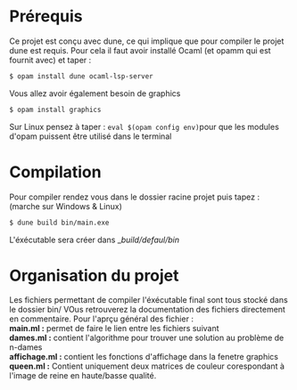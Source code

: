 # Prérequis
Ce projet est conçu avec dune, ce qui implique que pour compiler le projet dune est requis. Pour cela il faut avoir installé Ocaml (et opamm qui est fournit avec) et taper :
```bash
$ opam install dune ocaml-lsp-server
```
Vous allez avoir également besoin de graphics 
```bash
$ opam install graphics
```
Sur Linux pensez à taper : `eval $(opam config env)`pour que les modules d'opam puissent être utilisé dans le terminal
# Compilation
Pour compiler rendez vous dans le dossier racine projet puis tapez : (marche sur Windows & Linux)
```bash
$ dune build bin/main.exe
```
L'éxécutable sera créer dans __build/defaul/bin_
# Organisation du projet
Les fichiers permettant de compiler l'éxécutable final sont tous stocké dans le dossier bin/
VOus retrouverez la documentation des fichiers directement en commentaire. 
Pour l'aprçu général des fichier :   
**main.ml :** permet de faire le lien entre les fichiers suivant  
**dames.ml :** contient l'algorithme pour trouver une solution au problème de n-dames  
**affichage.ml :** contient les fonctions d'affichage dans la fenetre graphics   
**queen.ml :** Contient uniquement deux matrices de couleur corespondant à l'image de reine en haute/basse qualité.  
